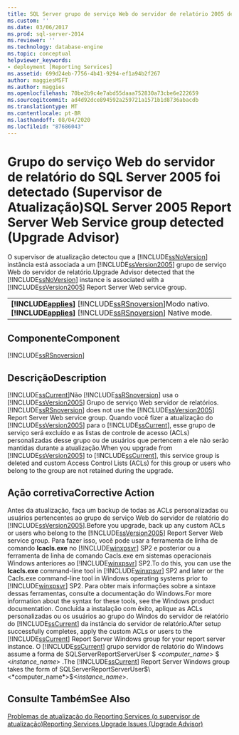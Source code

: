 ```yaml
---
title: SQL Server grupo de serviço Web do servidor de relatório 2005 detectado (Supervisor de atualização) | Microsoft Docs
ms.custom: ''
ms.date: 03/06/2017
ms.prod: sql-server-2014
ms.reviewer: ''
ms.technology: database-engine
ms.topic: conceptual
helpviewer_keywords:
- deployment [Reporting Services]
ms.assetid: 699d24eb-7756-4b41-9294-ef1a94b2f267
author: maggiesMSFT
ms.author: maggies
ms.openlocfilehash: 70be2b9c4e7abd55daaa752830a73cbe6e222659
ms.sourcegitcommit: ad4d92dce894592a259721a1571b1d8736abacdb
ms.translationtype: MT
ms.contentlocale: pt-BR
ms.lasthandoff: 08/04/2020
ms.locfileid: "87686043"
---
```

# <a name="sql-server-2005-report-server-web-service-group-detected-upgrade-advisor"></a><span data-ttu-id="99656-102">Grupo do serviço Web do servidor de relatório do SQL Server 2005 foi detectado (Supervisor de Atualização)</span><span class="sxs-lookup"><span data-stu-id="99656-102">SQL Server 2005 Report Server Web Service group detected (Upgrade Advisor)</span></span>
  <span data-ttu-id="99656-103">O supervisor de atualização detectou que a [!INCLUDE[ssNoVersion](../../includes/ssnoversion-md.md)] instância está associada a um [!INCLUDE[ssVersion2005](../../includes/ssversion2005-md.md)] grupo de serviço Web do servidor de relatório.</span><span class="sxs-lookup"><span data-stu-id="99656-103">Upgrade Advisor detected that the [!INCLUDE[ssNoVersion](../../includes/ssnoversion-md.md)] instance is associated with a [!INCLUDE[ssVersion2005](../../includes/ssversion2005-md.md)] Report Server Web service group.</span></span>  
  
||  
|-|  
|<span data-ttu-id="99656-104">**[!INCLUDE[applies](../../includes/applies-md.md)]**  [!INCLUDE[ssRSnoversion](../../includes/ssrsnoversion-md.md)]Modo nativo.</span><span class="sxs-lookup"><span data-stu-id="99656-104">**[!INCLUDE[applies](../../includes/applies-md.md)]**  [!INCLUDE[ssRSnoversion](../../includes/ssrsnoversion-md.md)] Native mode.</span></span>|  
  
## <a name="component"></a><span data-ttu-id="99656-105">Componente</span><span class="sxs-lookup"><span data-stu-id="99656-105">Component</span></span>  
 [!INCLUDE[ssRSnoversion](../../includes/ssrsnoversion-md.md)]  
  
## <a name="description"></a><span data-ttu-id="99656-106">Descrição</span><span class="sxs-lookup"><span data-stu-id="99656-106">Description</span></span>  
 [!INCLUDE[ssCurrent](../../includes/sscurrent-md.md)]<span data-ttu-id="99656-107">Não [!INCLUDE[ssRSnoversion](../../includes/ssrsnoversion-md.md)] usa o [!INCLUDE[ssVersion2005](../../includes/ssversion2005-md.md)] Grupo de serviço Web servidor de relatórios.</span><span class="sxs-lookup"><span data-stu-id="99656-107">[!INCLUDE[ssRSnoversion](../../includes/ssrsnoversion-md.md)] does not use the [!INCLUDE[ssVersion2005](../../includes/ssversion2005-md.md)] Report Server Web service group.</span></span> <span data-ttu-id="99656-108">Quando você fizer a atualização do [!INCLUDE[ssVersion2005](../../includes/ssversion2005-md.md)] para o [!INCLUDE[ssCurrent](../../includes/sscurrent-md.md)], esse grupo de serviço será excluído e as listas de controle de acesso (ACLs) personalizadas desse grupo ou de usuários que pertencem a ele não serão mantidas durante a atualização.</span><span class="sxs-lookup"><span data-stu-id="99656-108">When you upgrade from [!INCLUDE[ssVersion2005](../../includes/ssversion2005-md.md)] to [!INCLUDE[ssCurrent](../../includes/sscurrent-md.md)], this service group is deleted and custom Access Control Lists (ACLs) for this group or users who belong to the group are not retained during the upgrade.</span></span>  
  
## <a name="corrective-action"></a><span data-ttu-id="99656-109">Ação corretiva</span><span class="sxs-lookup"><span data-stu-id="99656-109">Corrective Action</span></span>  
 <span data-ttu-id="99656-110">Antes da atualização, faça um backup de todas as ACLs personalizadas ou usuários pertencentes ao grupo de serviço Web do servidor de relatório do [!INCLUDE[ssVersion2005](../../includes/ssversion2005-md.md)].</span><span class="sxs-lookup"><span data-stu-id="99656-110">Before you upgrade, back up any custom ACLs or users who belong to the [!INCLUDE[ssVersion2005](../../includes/ssversion2005-md.md)] Report Server Web service group.</span></span> <span data-ttu-id="99656-111">Para fazer isso, você pode usar a ferramenta de linha de comando **Icacls.exe** no [!INCLUDE[winxpsvr](../../includes/winxpsvr-md.md)] SP2 e posterior ou a ferramenta de linha de comando Cacls.exe em sistemas operacionais Windows anteriores ao [!INCLUDE[winxpsvr](../../includes/winxpsvr-md.md)] SP2.</span><span class="sxs-lookup"><span data-stu-id="99656-111">To do this, you can use the **Icacls.exe** command-line tool in [!INCLUDE[winxpsvr](../../includes/winxpsvr-md.md)] SP2 and later or the Cacls.exe command-line tool in Windows operating systems prior to [!INCLUDE[winxpsvr](../../includes/winxpsvr-md.md)] SP2.</span></span> <span data-ttu-id="99656-112">Para obter mais informações sobre a sintaxe dessas ferramentas, consulte a documentação do Windows.</span><span class="sxs-lookup"><span data-stu-id="99656-112">For more information about the syntax for these tools, see the Windows product documentation.</span></span> <span data-ttu-id="99656-113">Concluída a instalação com êxito, aplique as ACLs personalizadas ou os usuários ao grupo do Windos do servidor de relatório do [!INCLUDE[ssCurrent](../../includes/sscurrent-md.md)] da instância do servidor de relatório.</span><span class="sxs-lookup"><span data-stu-id="99656-113">After setup successfully completes, apply the custom ACLs or users to the [!INCLUDE[ssCurrent](../../includes/sscurrent-md.md)] Report Server Windows group for your report server instance.</span></span> <span data-ttu-id="99656-114">O [!INCLUDE[ssCurrent](../../includes/sscurrent-md.md)] grupo servidor de relatório do Windows assume a forma de SQLServerReportServerUser $ \<*computer_name*> $ \<*instance_name*> .</span><span class="sxs-lookup"><span data-stu-id="99656-114">The [!INCLUDE[ssCurrent](../../includes/sscurrent-md.md)] Report Server Windows group takes the form of SQLServerReportServerUser$\<*computer_name*>$\<*instance_name*>.</span></span>  
  
## <a name="see-also"></a><span data-ttu-id="99656-115">Consulte Também</span><span class="sxs-lookup"><span data-stu-id="99656-115">See Also</span></span>  
 [<span data-ttu-id="99656-116">Problemas de atualização do Reporting Services &#40;o supervisor de atualização&#41;</span><span class="sxs-lookup"><span data-stu-id="99656-116">Reporting Services Upgrade Issues &#40;Upgrade Advisor&#41;</span></span>](../../../2014/sql-server/install/reporting-services-upgrade-issues-upgrade-advisor.md)  
  
  
